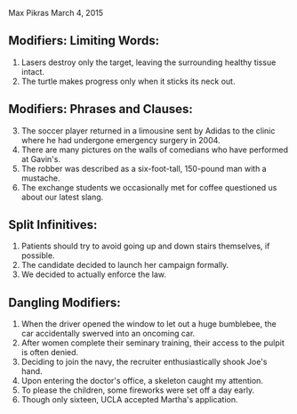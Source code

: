 Max Pikras
March 4, 2015
## Modifiers: Limiting Words:

1. Lasers destroy only the target, leaving the surrounding healthy tissue intact.
2. The turtle makes progress only when it sticks its neck out.

## Modifiers: Phrases and Clauses:

3. The soccer player returned in a limousine sent by Adidas to the clinic where he had undergone emergency surgery in 2004.
4. There are many pictures on the walls of comedians who have performed at Gavin's.
5. The robber was described as a six-foot-tall, 150-pound man with a mustache.
6. The exchange students we occasionally met for coffee questioned us about our latest slang.

## Split Infinitives:

1. Patients should try to avoid going up and down stairs themselves, if possible.
2. The candidate decided to launch her campaign formally.
3. We decided to actually enforce the law.

## Dangling Modifiers:

1. When the driver opened the window to let out a huge bumblebee, the car accidentally swerved into an oncoming car.
2. After women complete their seminary training, their access to the pulpit is often denied.
3. Deciding to join the navy, the recruiter enthusiastically shook Joe's hand.
4. Upon entering the doctor's office, a skeleton caught my attention.
5. To please the children, some fireworks were set off a day early.
6. Though only sixteen, UCLA accepted Martha's application.